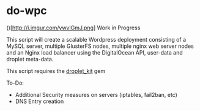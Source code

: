 # do-wpc

()[http://i.imgur.com/ywvlGmJ.png]
Work in Progress

This script will create a scalable Wordpress deployment consisting of a MySQL server, multiple GlusterFS nodes, multiple nginx web server nodes and an Nginx load balancer using the DigitalOcean API, user-data and droplet meta-data.

This script requires the [droplet_kit](https://github.com/digitalocean/droplet_kit) gem 

To-Do:
- Additional Security measures on servers (iptables, fail2ban, etc)
- DNS Entry creation
